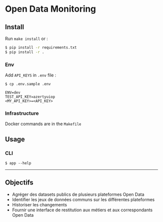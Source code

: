 # Open Data Monitoring

## Install

Run `make install` or : 

```bash
$ pip install -r requirements.txt
$ pip install -r . 
```

### Env

Add `API_KEYS` in `.env` file : 

```
$ cp .env.sample .env
```

```text
ENV=dev
TEST_API_KEY=azertyuiop
<MY_API_KEY>=<API_KEY>
```

### Infrastructure

Docker commands are in the `Makefile`

## Usage

### CLI

```
$ app --help
```

---

## Objectifs

- Agréger des datasets publics de plusieurs plateformes Open Data
- Identifier les jeux de données communs sur les différentes plateformes
- Historiser les changements
- Fournir une interface de restitution aux métiers et aux correspondants Open Data
